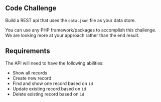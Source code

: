 ## Code Challenge

Build a REST api that uses the `data.json` file as your data store.

You can use any PHP framework/packages to accomplish this challenge. We are looking more at your approach rather than the end result.

## Requirements

The API will need to have the following abilities:

- Show all records
- Create new record
- Find and show one record based on `id`
- Update existing record based on `id`
- Delete existing record based on `id`
